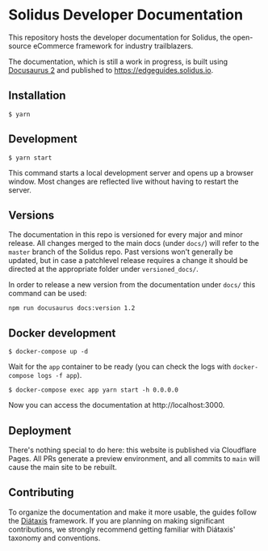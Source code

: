 # Solidus Developer Documentation

This repository hosts the developer documentation for Solidus, the open-source eCommerce framework for industry
trailblazers.

The documentation, which is still a work in progress, is built using [Docusaurus 2](https://docusaurus.io/) and
published to https://edgeguides.solidus.io.

## Installation

```
$ yarn
```

## Development

```
$ yarn start
```

This command starts a local development server and opens up a browser window. Most changes are reflected live without
having to restart the server.

## Versions

The documentation in this repo is versioned for every major and minor release.
All changes merged to the main docs (under `docs/`) will refer to the `master` branch of the Solidus repo.
Past versions won't generally be updated, but in case a patchlevel release requires a change it should be directed at the appropriate folder under `versioned_docs/`.

In order to release a new version from the documentation under `docs/` this command can be used:

```
npm run docusaurus docs:version 1.2
```

## Docker development

```
$ docker-compose up -d
```

Wait for the `app` container to be ready (you can check the logs with `docker-compose logs -f app`).

```
$ docker-compose exec app yarn start -h 0.0.0.0
```

Now you can access the documentation at http://localhost:3000.

## Deployment

There's nothing special to do here: this website is published via Cloudflare Pages. All PRs generate a preview
environment, and all commits to `main` will cause the main site to be rebuilt.

## Contributing

To organize the documentation and make it more usable, the guides follow the [Diátaxis](https://diataxis.fr/)
framework. If you are planning on making significant contributions, we strongly recommend getting familiar
with Diátaxis' taxonomy and conventions.
